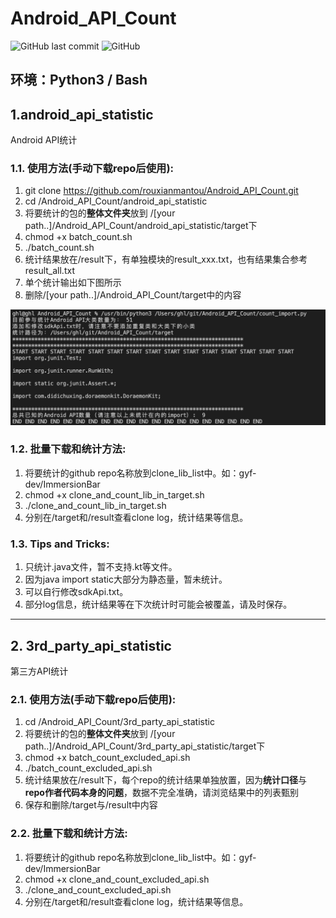 # Android_API_Count

![GitHub last commit](https://img.shields.io/github/last-commit/rouxianmantou/Android_API_Count)
![GitHub](https://img.shields.io/github/license/rouxianmantou/Android_API_Count)

## 环境：Python3 / Bash



## 1.android_api_statistic

Android API统计

### 1.1. 使用方法(手动下载repo后使用):

1. git clone https://github.com/rouxianmantou/Android_API_Count.git
2. cd /Android_API_Count/android_api_statistic
3. 将要统计的包的**整体文件夹**放到 /[your path..]/Android_API_Count/android_api_statistic/target下
4. chmod +x batch_count.sh
5. ./batch_count.sh
6. 统计结果放在/result下，有单独模块的result_xxx.txt，也有结果集合参考result_all.txt
7. 单个统计输出如下图所示
8. 删除/[your path..]/Android_API_Count/target中的内容

![output_img](android_api_statistic/output_img.jpg)
### 1.2. 批量下载和统计方法:

1. 将要统计的github repo名称放到clone_lib_list中。如：gyf-dev/ImmersionBar
2. chmod +x clone_and_count_lib_in_target.sh
3. ./clone_and_count_lib_in_target.sh
4. 分别在/target和/result查看clone log，统计结果等信息。
### 1.3. Tips and Tricks:

1. 只统计.java文件，暂不支持.kt等文件。
2. 因为java import static大部分为静态量，暂未统计。
3. 可以自行修改sdkApi.txt。
4. 部分log信息，统计结果等在下次统计时可能会被覆盖，请及时保存。

___

## 2. 3rd_party_api_statistic

第三方API统计

### 2.1. 使用方法(手动下载repo后使用):

1. cd /Android_API_Count/3rd_party_api_statistic
2. 将要统计的包的**整体文件夹**放到 /[your path..]/Android_API_Count/3rd_party_api_statistic/target下
3. chmod +x batch_count_excluded_api.sh
4. ./batch_count_excluded_api.sh
5. 统计结果放在/result下，每个repo的统计结果单独放置，因为**统计口径**与**repo作者代码本身的问题**，数据不完全准确，请浏览结果中的列表甄别
6. 保存和删除/target与/result中内容

### 2.2. 批量下载和统计方法:

1. 将要统计的github repo名称放到clone_lib_list中。如：gyf-dev/ImmersionBar
2. chmod +x clone_and_count_excluded_api.sh
3. ./clone_and_count_excluded_api.sh
4. 分别在/target和/result查看clone log，统计结果等信息。